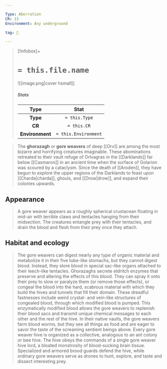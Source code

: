 ```yaml
---

Type: Aberration
CR: 13
Environment: Any underground

tag: 👹

---
```


> [!infobox]+
> #  `= this.file.name`
> ![[image.png|cover hsmall]]
> ##### Stats
> Type | Stat |
> :---:|:---:|
> **Type** | `= this.Type` |
> **CR** | `= this.CR` |
> **Environment** | `= this.Environment` |



> The **ghorazagh** or **gore weavers** of deep [[Orv]] are among the most bizarre and horrifying creatures imaginable. These abominations retreated to their vault refuge of Orlvagras in the [[Darklands]] far below [[Casmaron]] in an ancient time when the surface of Golarion was scoured by a cataclysm. Since the death of [[Aroden]], they have begun to explore the upper regions of the Darklands to feast upon [[Charda|charda]], ghouls, and [[Drow|drow]], and expand their colonies upwards.


## Appearance

> A gore weaver appears as a roughly spherical crustacean floating in mid-air with terrible claws and tentacles hanging from their midsection. The creatures entangle prey with their tentacles, and drain the blood and flesh from their prey once they attach.


## Habitat and ecology

> The gore weavers can digest nearly any type of organic material and metabolize it in their five tube-like stomachs, but they cannot digest blood. Instead, they store blood in special sac-like organs attached to their leech-like tentacles.
> Ghorazaghs secrete eldritch enzymes that preserve and altering the effects of this blood. They can spray it onto their prey to slow or paralyze them (or remove those effects), or congeal the blood into the hard, scabrous material with which they build the hives and tunnels that fill their domain. These dreadful fastnesses include weird crystal- and vein-like structures of congealed blood, through which modified blood is pumped. This enzymatically modified blood allows the gore weavers to replenish their blood sacs and transmit unique chemical messages to each other and the rest of the hive.
> In their native vaults, the gore weavers farm blood worms, but they see all things as food and are eager to savor the taste of the screaming sentient beings above.
> Every gore weaver hive is organized as a collective, analogous to an ant colony or bee hive. The hive obeys the commands of a single gore weaver hive lord, a bloated monstrosity of blood-sucking brain tissue. Specialized and armored brood guards defend the hive, while ordinary gore weavers serve as drones to hunt, explore, and taste and dissect interesting prey.







